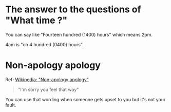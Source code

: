 # The answer to the questions of "What time ?"

You can say like "Fourteen hundred (1400) hours" which means 2pm. 

4am is "oh 4 hundred (0400) hours".

# Non-apology apology

Ref: [Wikipedia: "Non-apology apology" ](https://en.wikipedia.org/wiki/Non-apology_apology)

> "I'm sorry you feel that way"

You can use that wording when someone gets upset to you but it's not your fault.

